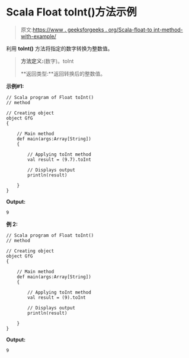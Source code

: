 # Scala Float toInt()方法示例

> 原文:[https://www . geeksforgeeks . org/Scala-float-to int-method-with-example/](https://www.geeksforgeeks.org/scala-float-toint-method-with-example/)

利用 **toInt()** 方法将指定的数字转换为整数值。

> **方法定义:**(数字)。toInt
> 
> **返回类型:**返回转换后的整数值。

**示例#1:**

```
// Scala program of Float toInt()
// method

// Creating object
object GfG
{ 

    // Main method
    def main(args:Array[String])
    {

        // Applying toInt method
        val result = (9.7).toInt

        // Displays output
        println(result)

    }
} 
```

**Output:**

```
9

```

**例 2:**

```
// Scala program of Float toInt()
// method

// Creating object
object GfG
{ 

    // Main method
    def main(args:Array[String])
    {

        // Applying toInt method
        val result = (9).toInt

        // Displays output
        println(result)

    }
} 
```

**Output:**

```
9

```